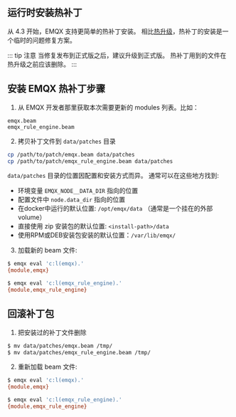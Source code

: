 ## 运行时安装热补丁

从 4.3 开始，EMQX 支持更简单的热补丁安装。
相比[热升级](./relup.md)，热补丁的安装是一个临时的问题修复方案。

::: tip 注意
当修复发布到正式版之后，建议升级到正式版。
热补丁用到的文件在热升级之前应该删除。
:::

## 安装 EMQX 热补丁步骤

1. 从 EMQX 开发者那里获取本次需要更新的 modules 列表。比如：

```
emqx.beam
emqx_rule_engine.beam
```

2. 拷贝补丁文件到 `data/patches` 目录

```bash
cp /path/to/patch/emqx.beam data/patches
cp /path/to/patch/emqx_rule_engine.beam data/patches
```

`data/patches` 目录的位置因配置和安装方式而异。
通常可以在这些地方找到:

* 环境变量 `EMQX_NODE__DATA_DIR` 指向的位置
* 配置文件中 `node.data_dir` 指向的位置
* 在docker中运行的默认位置: `/opt/emqx/data` （通常是一个挂在的外部volume）
* 直接使用 zip 安装包的默认位置: `<install-path>/data`
* 使用RPM或DEB安装包安装的默认位置：`/var/lib/emqx/`

3. 加载新的 beam 文件:

```bash
$ emqx eval 'c:l(emqx).'
{module,emqx}

$ emqx eval 'c:l(emqx_rule_engine).'
{module,emqx_rule_engine}
```

## 回滚补丁包

1. 把安装过的补丁文件删除

```bash
$ mv data/patches/emqx.beam /tmp/
$ mv data/patches/emqx_rule_engine.beam /tmp/
```

2. 重新加载 beam 文件:

```bash
$ emqx eval 'c:l(emqx).'
{module,emqx}

$ emqx eval 'c:l(emqx_rule_engine).'
{module,emqx_rule_engine}
```